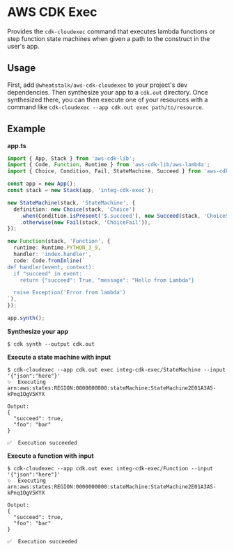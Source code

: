 # AWS CDK Exec

Provides the `cdk-cloudexec` command that executes lambda functions or step
function state machines when given a path to the construct in the user's app.

## Usage

First, add `@wheatstalk/aws-cdk-cloudexec` to your project's dev dependencies.
Then synthesize your app to a `cdk.out` directory. Once synthesized there, you can
then execute one of your resources with a command like
`cdk-cloudexec --app cdk.out exec path/to/resource`.

## Example

**app.ts**

```ts
import { App, Stack } from 'aws-cdk-lib';
import { Code, Function, Runtime } from 'aws-cdk-lib/aws-lambda';
import { Choice, Condition, Fail, StateMachine, Succeed } from 'aws-cdk-lib/aws-stepfunctions';

const app = new App();
const stack = new Stack(app, 'integ-cdk-exec');

new StateMachine(stack, 'StateMachine', {
  definition: new Choice(stack, 'Choice')
    .when(Condition.isPresent('$.succeed'), new Succeed(stack, 'ChoiceSucceed'))
    .otherwise(new Fail(stack, 'ChoiceFail')),
});

new Function(stack, 'Function', {
  runtime: Runtime.PYTHON_3_9,
  handler: 'index.handler',
  code: Code.fromInline(`
def handler(event, context):
  if "succeed" in event:
    return {"succeed": True, "message": "Hello from Lambda"}

  raise Exception('Error from lambda')
`),
});

app.synth();
```

**Synthesize your app**
```console
$ cdk synth --output cdk.out
```

**Execute a state machine with input**
```
$ cdk-cloudexec --app cdk.out exec integ-cdk-exec/StateMachine --input '{"json":"here"}'
✨  Executing arn:aws:states:REGION:0000000000:stateMachine:StateMachine2E01A3A5-kPnq1OgV5KYX

Output:
{
  "succeed": true,
  "foo": "bar"
}

✅  Execution succeeded
```

**Execute a function with input**
```
$ cdk-cloudexec --app cdk.out exec integ-cdk-exec/Function --input '{"json":"here"}'
✨  Executing arn:aws:states:REGION:0000000000:stateMachine:StateMachine2E01A3A5-kPnq1OgV5KYX

Output:
{
  "succeed": true,
  "foo": "bar"
}

✅  Execution succeeded
```